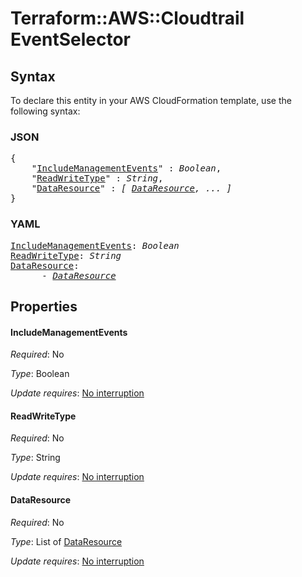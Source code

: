 # Terraform::AWS::Cloudtrail EventSelector

## Syntax

To declare this entity in your AWS CloudFormation template, use the following syntax:

### JSON

<pre>
{
    "<a href="#includemanagementevents" title="IncludeManagementEvents">IncludeManagementEvents</a>" : <i>Boolean</i>,
    "<a href="#readwritetype" title="ReadWriteType">ReadWriteType</a>" : <i>String</i>,
    "<a href="#dataresource" title="DataResource">DataResource</a>" : <i>[ <a href="eventselector-dataresource.md">DataResource</a>, ... ]</i>
}
</pre>

### YAML

<pre>
<a href="#includemanagementevents" title="IncludeManagementEvents">IncludeManagementEvents</a>: <i>Boolean</i>
<a href="#readwritetype" title="ReadWriteType">ReadWriteType</a>: <i>String</i>
<a href="#dataresource" title="DataResource">DataResource</a>: <i>
      - <a href="eventselector-dataresource.md">DataResource</a></i>
</pre>

## Properties

#### IncludeManagementEvents

_Required_: No

_Type_: Boolean

_Update requires_: [No interruption](https://docs.aws.amazon.com/AWSCloudFormation/latest/UserGuide/using-cfn-updating-stacks-update-behaviors.html#update-no-interrupt)

#### ReadWriteType

_Required_: No

_Type_: String

_Update requires_: [No interruption](https://docs.aws.amazon.com/AWSCloudFormation/latest/UserGuide/using-cfn-updating-stacks-update-behaviors.html#update-no-interrupt)

#### DataResource

_Required_: No

_Type_: List of <a href="eventselector-dataresource.md">DataResource</a>

_Update requires_: [No interruption](https://docs.aws.amazon.com/AWSCloudFormation/latest/UserGuide/using-cfn-updating-stacks-update-behaviors.html#update-no-interrupt)

